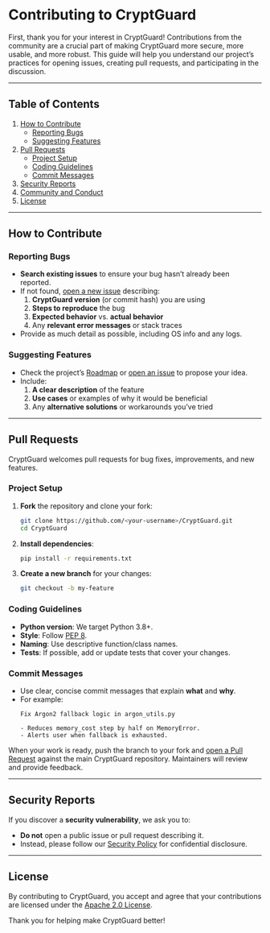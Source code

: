 # Contributing to CryptGuard

First, thank you for your interest in CryptGuard! Contributions from the community are a crucial part of making CryptGuard more secure, more usable, and more robust. This guide will help you understand our project’s practices for opening issues, creating pull requests, and participating in the discussion.

---

## Table of Contents

1. [How to Contribute](#how-to-contribute)
   - [Reporting Bugs](#reporting-bugs)
   - [Suggesting Features](#suggesting-features)
2. [Pull Requests](#pull-requests)
   - [Project Setup](#project-setup)
   - [Coding Guidelines](#coding-guidelines)
   - [Commit Messages](#commit-messages)
3. [Security Reports](#security-reports)
4. [Community and Conduct](#community-and-conduct)
5. [License](#license)

---

## How to Contribute

### Reporting Bugs

- **Search existing issues** to ensure your bug hasn’t already been reported.
- If not found, [open a new issue](../../issues/new) describing:
  1. **CryptGuard version** (or commit hash) you are using
  2. **Steps to reproduce** the bug
  3. **Expected behavior** vs. **actual behavior**
  4. Any **relevant error messages** or stack traces
- Provide as much detail as possible, including OS info and any logs.

### Suggesting Features

- Check the project’s [Roadmap](ROADMAP.md) or [open an issue](../../issues/new?template=feature_request.md) to propose your idea.
- Include:
  1. **A clear description** of the feature
  2. **Use cases** or examples of why it would be beneficial
  3. Any **alternative solutions** or workarounds you’ve tried

---

## Pull Requests

CryptGuard welcomes pull requests for bug fixes, improvements, and new features.

### Project Setup

1. **Fork** the repository and clone your fork:
   ```bash
   git clone https://github.com/<your-username>/CryptGuard.git
   cd CryptGuard
   ```
2. **Install dependencies**:
   ```bash
   pip install -r requirements.txt
   ```
3. **Create a new branch** for your changes:
   ```bash
   git checkout -b my-feature
   ```

### Coding Guidelines

- **Python version**: We target Python 3.8+.
- **Style**: Follow [PEP 8](https://peps.python.org/pep-0008/).  
- **Naming**: Use descriptive function/class names.  
- **Tests**: If possible, add or update tests that cover your changes.

### Commit Messages

- Use clear, concise commit messages that explain **what** and **why**.  
- For example:
  ```
  Fix Argon2 fallback logic in argon_utils.py
  
  - Reduces memory_cost step by half on MemoryError.
  - Alerts user when fallback is exhausted.
  ```

When your work is ready, push the branch to your fork and [open a Pull Request](../../compare) against the main CryptGuard repository. Maintainers will review and provide feedback.

---

## Security Reports

If you discover a **security vulnerability**, we ask you to:
- **Do not** open a public issue or pull request describing it.
- Instead, please follow our [Security Policy](../SECURITY.md) for confidential disclosure.

---

## License

By contributing to CryptGuard, you accept and agree that your contributions are licensed under the [Apache 2.0 License](../LICENSE).

Thank you for helping make CryptGuard better!
